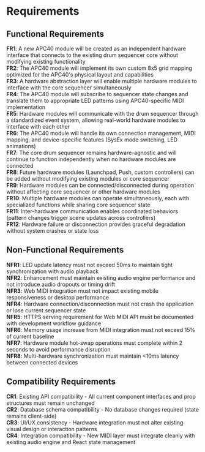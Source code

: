 # Requirements

## Functional Requirements

**FR1**: A new APC40 module will be created as an independent hardware interface that connects to the existing drum sequencer core without modifying existing functionality  
**FR2**: The APC40 module will implement its own custom 8x5 grid mapping optimized for the APC40's physical layout and capabilities  
**FR3**: A hardware abstraction layer will enable multiple hardware modules to interface with the core sequencer simultaneously  
**FR4**: The APC40 module will subscribe to sequencer state changes and translate them to appropriate LED patterns using APC40-specific MIDI implementation  
**FR5**: Hardware modules will communicate with the drum sequencer through a standardized event system, allowing real-world hardware modules to interface with each other  
**FR6**: The APC40 module will handle its own connection management, MIDI mapping, and device-specific features (SysEx mode switching, LED animations)  
**FR7**: The core drum sequencer remains hardware-agnostic and will continue to function independently when no hardware modules are connected  
**FR8**: Future hardware modules (Launchpad, Push, custom controllers) can be added without modifying existing modules or core sequencer  
**FR9**: Hardware modules can be connected/disconnected during operation without affecting core sequencer or other hardware modules  
**FR10**: Multiple hardware modules can operate simultaneously, each with specialized functions while sharing core sequencer state  
**FR11**: Inter-hardware communication enables coordinated behaviors (pattern changes trigger scene updates across controllers)  
**FR12**: Hardware failure or disconnection provides graceful degradation without system crashes or state loss  

## Non-Functional Requirements

**NFR1**: LED update latency must not exceed 50ms to maintain tight synchronization with audio playback  
**NFR2**: Enhancement must maintain existing audio engine performance and not introduce audio dropouts or timing drift  
**NFR3**: Web MIDI integration must not impact existing mobile responsiveness or desktop performance  
**NFR4**: Hardware connection/disconnection must not crash the application or lose current sequencer state  
**NFR5**: HTTPS serving requirement for Web MIDI API must be documented with development workflow guidance  
**NFR6**: Memory usage increase from MIDI integration must not exceed 15% of current baseline  
**NFR7**: Hardware module hot-swap operations must complete within 2 seconds to avoid performance disruption  
**NFR8**: Multi-hardware synchronization must maintain <10ms latency between connected devices  

## Compatibility Requirements

**CR1**: Existing API compatibility - All current component interfaces and prop structures must remain unchanged  
**CR2**: Database schema compatibility - No database changes required (state remains client-side)  
**CR3**: UI/UX consistency - Hardware integration must not alter existing visual design or interaction patterns  
**CR4**: Integration compatibility - New MIDI layer must integrate cleanly with existing audio engine and React state management  
